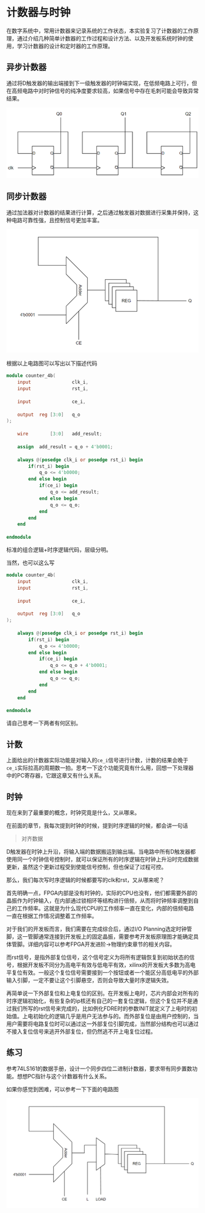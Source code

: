 # 计数器与时钟

在数字系统中，常用计数器来记录系统的工作状态，本实验复习了计数器的工作原理，通过介绍几种简单计数器的工作过程和设计方法、以及开发板系统时钟的使用，学习计数器的设计和定时器的工作原理。

## 异步计数器

通过将D触发器的输出端接到下一级触发器的时钟端实现，在低频电路上可行，但在高频电路中对时钟信号的纯净度要求较高，如果信号中存在毛刺可能会导致异常结果。  

![异步计数器](/img/Async_counter.png "异步计数器")

## 同步计数器

通过加法器对计数器的结果进行计算，之后通过触发器对数据进行采集并保持，这种电路可靠性强，且控制信号更加丰富。

![同步计数器](/img/Sync_counter.png "同步计数器")

根据以上电路图可以写出以下描述代码

```verilog
module counter_4b(
    input               clk_i,
    input               rst_i,

    input               ce_i,

    output  reg [3:0]   q_o
);

    wire        [3:0]   add_result;

    assign  add_result = q_o + 4'b0001;

    always @(posedge clk_i or posedge rst_i) begin
        if(rst_i) begin
            q_o <= 4'b0000;
        end else begin
            if(ce_i) begin
                q_o <= add_result;
            end else begin
                q_o <= q_o;
            end
        end
    end

endmodule
```

标准的组合逻辑+时序逻辑代码，层级分明。  

当然，也可以这么写

```verilog
module counter_4b(
    input               clk_i,
    input               rst_i,

    input               ce_i,

    output  reg [3:0]   q_o
);

    always @(posedge clk_i or posedge rst_i) begin
        if(rst_i) begin
            q_o <= 4'b0000;
        end else begin
            if(ce_i) begin
                q_o <= q_o + 4'b0001;
            end else begin
                q_o <= q_o;
            end
        end
    end

endmodule
```
请自己思考一下两者有何区别。

## 计数

上面给出的计数器实际功能是对输入的`ce_i`信号进行计数，计数的结果会晚于`ce_i`实际拉高的周期数一拍。思考一下这个功能究竟有什么用，回想一下处理器中的PC寄存器，它跟这章又有什么关系。  

## 时钟

现在来到了最重要的概念，时钟究竟是什么，又从哪来。 

在前面的章节，我每次提到时钟的时候，提到时序逻辑的时候，都会讲一句话

> 对齐数据

D触发器在时钟上升沿，将输入端的数据搬运到输出端。当电路中所有D触发器都使用同一个时钟信号控制时，就可以保证所有的时序逻辑在时钟上升沿时完成数据更新，虽然这个更新过程受到使能信号控制，但也保证了过程可控。  

那么，我们每次写时序逻辑的时候都要写的clk和rst，又从哪来呢？

首先明确一点，FPGA内部是没有时钟的，实际的CPU也没有，他们都需要外部的晶振作为时钟输入，在内部通过锁相环等结构进行倍频，从而将时钟频率调整到自己的工作频率。这就是为什么现代CPU的工作频率一直在变化，内部的倍频电路一直在根据工作情况调整着工作频率。  

对于我们的开发板而言，我们需要在完成综合后，通过I/O Planning选定时钟管脚，这一管脚通常连接到开发板上的固定晶振，需要参考开发板原理图才能确定具体管脚。详细内容可以参考FPGA开发进阶->物理约束章节的相关内容。  

而rst信号，是指外部复位信号，这个信号定义为将所有逻辑恢复到初始状态的信号，根据开发板不同分为高电平有效与低电平有效，xilinx的开发板大多数为高电平复位有效。一般这个复位信号需要接到一个按钮或者一个能区分高低电平的外部输入引脚，一定不要让这个引脚悬空，否则会导致大量时序逻辑失效。  

再简单说一下外部复位和上电复位的区别。在开发板上电时，芯片内部会对所有的时序逻辑初始化，有些复杂的ip核还有自己的一套复位逻辑，但这个复位并不是通过我们所写的rst信号来完成的，比如例化FDRE时的参数INIT就定义了上电时的初始值。上电初始化的逻辑几乎是用户无法参与的。而外部复位是由用户控制的，当用户需要将电路复位时可以通过这一外部复位引脚完成，当然部分结构也可以通过不接入复位信号来逃开外部复位，但仍然逃不开上电复位过程。  

## 练习

参考74LS161的数据手册，设计一个同步四位二进制计数器，要求带有同步置数功能。想想PC指针与这个计数器有什么关系。  

如果你感觉到困难，可以参考一下下面的电路图  

![带置位的同步计数器](/img/Sync_counter_load.png "带置位的同步计数器")

